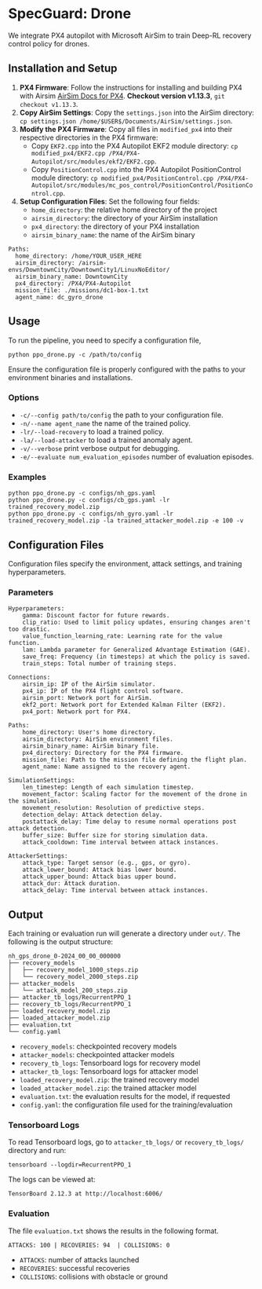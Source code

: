 # SpecGuard: Drone

We integrate PX4 autopilot with Microsoft AirSim to train Deep-RL recovery control policy for drones. 

## Installation and Setup

1. **PX4 Firmware**: Follow the instructions for installing and building PX4 with Airsim [AirSim Docs for PX4](https://microsoft.github.io/AirSim/px4_sitl/). **Checkout version v1.13.3**, `git checkout v1.13.3`.
2. **Copy AirSim Settings**: Copy the `settings.json` into the AirSim directory: `cp settings.json /home/$USER$/Documents/AirSim/settings.json`.
3. **Modify the PX4 Firmware**: Copy all files in `modified_px4` into their respective directories in the PX4 firmware:
   - Copy `EKF2.cpp` into the PX4 Autopilot EKF2 module directory: `cp modified_px4/EKF2.cpp /PX4/PX4-Autopilot/src/modules/ekf2/EKF2.cpp`.
   - Copy `PositionControl.cpp` into the PX4 Autopilot PositionControl module directory: `cp modified_px4/PositionControl.cpp /PX4/PX4-Autopilot/src/modules/mc_pos_control/PositionControl/PositionControl.cpp`.
4. **Setup Configuration Files**: Set the following four fields:
    - `home_directory`: the relative home directory of the project
    - `airsim_directory`: the directory of your AirSim installation
    - `px4_directory`: the directory of your PX4 installation
    - `airsim_binary_name`: the name of the AirSim binary 
```
Paths:
  home_directory: /home/YOUR_USER_HERE
  airsim_directory: /airsim-envs/DowntownCity/DowntownCity1/LinuxNoEditor/
  airsim_binary_name: DowntownCity
  px4_directory: /PX4/PX4-Autopilot
  mission_file: ./missions/dc1-box-1.txt
  agent_name: dc_gyro_drone
``` 

## Usage

To run the pipeline, you need to specify a configuration file,
```
python ppo_drone.py -c /path/to/config
```

Ensure the configuration file is properly configured with the paths to your environment binaries and installations. 

### Options
  - `-c/--config path/to/config` the path to your configuration file.
  - `-n/--name agent_name` the name of the trained policy.
  - `-lr/--load-recovery` to load a trained policy.
  - `-la/--load-attacker` to load a trained anomaly agent.
  - `-v/--verbose` print verbose output for debugging.
  - `-e/--evaluate num_evaluation_episodes` number of evaluation episodes.

### Examples
```
python ppo_drone.py -c configs/nh_gps.yaml
python ppo_drone.py -c configs/cb_gps.yaml -lr trained_recovery_model.zip
python ppo_drone.py -c configs/nh_gyro.yaml -lr trained_recovery_model.zip -la trained_attacker_model.zip -e 100 -v
```

## Configuration Files

Configuration files specify the environment, attack settings, and training hyperparameters. 

### Parameters

```
Hyperparameters:
    gamma: Discount factor for future rewards.
    clip_ratio: Used to limit policy updates, ensuring changes aren't too drastic.
    value_function_learning_rate: Learning rate for the value function.
    lam: Lambda parameter for Generalized Advantage Estimation (GAE).
    save_freq: Frequency (in timesteps) at which the policy is saved.
    train_steps: Total number of training steps.

Connections:
    airsim_ip: IP of the AirSim simulator.
    px4_ip: IP of the PX4 flight control software.
    airsim_port: Network port for AirSim.
    ekf2_port: Network port for Extended Kalman Filter (EKF2).
    px4_port: Network port for PX4.

Paths:
    home_directory: User's home directory. 
    airsim_directory: AirSim environment files. 
    airsim_binary_name: AirSim binary file. 
    px4_directory: Directory for the PX4 firmware. 
    mission_file: Path to the mission file defining the flight plan.
    agent_name: Name assigned to the recovery agent. 

SimulationSettings:
    len_timestep: Length of each simulation timestep.
    movement_factor: Scaling factor for the movement of the drone in the simulation.
    movement_resolution: Resolution of predictive steps.
    detection_delay: Attack detection delay.
    postattack_delay: Time delay to resume normal operations post attack detection.
    buffer_size: Buffer size for storing simulation data.
    attack_cooldown: Time interval between attack instances. 

AttackerSettings:
    attack_type: Target sensor (e.g., gps, or gyro).
    attack_lower_bound: Attack bias lower bound.
    attack_upper_bound: Attack bias upper bound. 
    attack_dur: Attack duration.
    attack_delay: Time interval between attack instances.
```

## Output

Each training or evaluation run will generate a directory under `out/`. The following is the output structure:

```
nh_gps_drone_0-2024_00_00_000000
├── recovery_models
│   ├── recovery_model_1000_steps.zip
│   └── recovery_model_2000_steps.zip
├── attacker_models
│   └── attack_model_200_steps.zip
├── attacker_tb_logs/RecurrentPPO_1
├── recovery_tb_logs/RecurrentPPO_1
├── loaded_recovery_model.zip
├── loaded_attacker_model.zip
├── evaluation.txt
└── config.yaml
```

- `recovery_models`: checkpointed recovery models
- `attacker_models`: checkpointed attacker models
- `recovery_tb_logs`: Tensorboard logs for recovery model
- `attacker_tb_logs`: Tensorboard logs for attacker model
- `loaded_recovery_model.zip`: the trained recovery model 
- `loaded_attacker_model.zip`: the trained attacker model 
- `evaluation.txt`: the evaluation results for the model, if requested
- `config.yaml`: the configuration file used for the training/evaluation


### Tensorboard Logs

To read Tensorboard logs, go to `attacker_tb_logs/` or `recovery_tb_logs/` directory and run:
```
tensorboard --logdir=RecurrentPPO_1
```
The logs can be viewed at:
```
TensorBoard 2.12.3 at http://localhost:6006/
```

### Evaluation

The file `evaluation.txt` shows the results in the following format. 
```
ATTACKS: 100 | RECOVERIES: 94  | COLLISIONS: 0
```

- `ATTACKS`: number of attacks launched
- `RECOVERIES`: successful recoveries
- `COLLISIONS`: collisions with obstacle or ground
